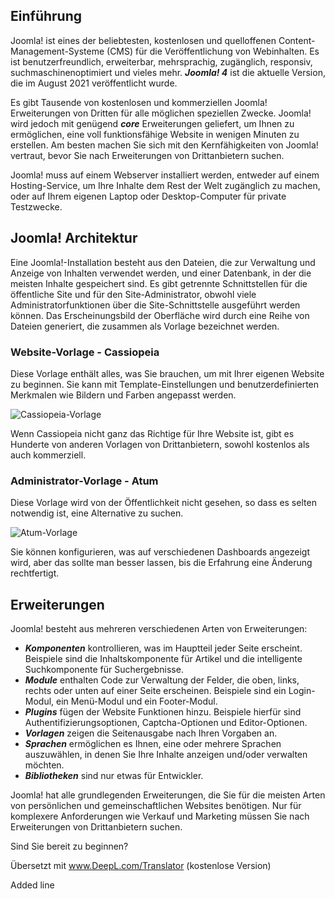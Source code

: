 ## Einführung

Joomla! ist eines der beliebtesten, kostenlosen und quelloffenen Content-Management-Systeme (CMS) für die Veröffentlichung von Webinhalten. Es ist benutzerfreundlich, erweiterbar, mehrsprachig, zugänglich, responsiv, suchmaschinenoptimiert und vieles mehr. ___Joomla! 4___ ist die aktuelle Version, die im August 2021 veröffentlicht wurde.

Es gibt Tausende von kostenlosen und kommerziellen Joomla! Erweiterungen von Dritten für alle möglichen speziellen Zwecke. Joomla! wird jedoch mit genügend ___core___ Erweiterungen geliefert, um Ihnen zu ermöglichen, eine voll funktionsfähige Website in wenigen Minuten zu erstellen. Am besten machen Sie sich mit den Kernfähigkeiten von Joomla! vertraut, bevor Sie nach Erweiterungen von Drittanbietern suchen.

Joomla! muss auf einem Webserver installiert werden, entweder auf einem Hosting-Service, um Ihre Inhalte dem Rest der Welt zugänglich zu machen, oder auf Ihrem eigenen Laptop oder Desktop-Computer für private Testzwecke.

## Joomla! Architektur

Eine Joomla!-Installation besteht aus den Dateien, die zur Verwaltung und Anzeige von Inhalten verwendet werden, und einer Datenbank, in der die meisten Inhalte gespeichert sind. Es gibt getrennte Schnittstellen für die öffentliche Site und für den Site-Administrator, obwohl viele Administratorfunktionen über die Site-Schnittstelle ausgeführt werden können. Das Erscheinungsbild der Oberfläche wird durch eine Reihe von Dateien generiert, die zusammen als Vorlage bezeichnet werden. 

### Website-Vorlage - Cassiopeia

Diese Vorlage enthält alles, was Sie brauchen, um mit Ihrer eigenen Website zu beginnen. Sie kann mit Template-Einstellungen und benutzerdefinierten Merkmalen wie Bildern und Farben angepasst werden.

![Cassiopeia-Vorlage](https://docs.joomla.org/images/d/d3/J4.x-introduction-to-joomla-cassiopeia-en.png "Cassiopeia-Vorlage")

Wenn Cassiopeia nicht ganz das Richtige für Ihre Website ist, gibt es Hunderte von anderen Vorlagen von Drittanbietern, sowohl kostenlos als auch kommerziell.

### Administrator-Vorlage - Atum

Diese Vorlage wird von der Öffentlichkeit nicht gesehen, so dass es selten notwendig ist, eine Alternative zu suchen. 

![Atum-Vorlage](https://docs.joomla.org/images/4/4b/J4.x-introduction-to-joomla-atum-en.png "Atum-Vorlage")

Sie können konfigurieren, was auf verschiedenen Dashboards angezeigt wird, aber das sollte man besser lassen, bis die Erfahrung eine Änderung rechtfertigt.

## Erweiterungen

Joomla! besteht aus mehreren verschiedenen Arten von Erweiterungen:

* ___Komponenten___ kontrollieren, was im Hauptteil jeder Seite erscheint. Beispiele sind die Inhaltskomponente für Artikel und die intelligente Suchkomponente für Suchergebnisse.
* ___Module___ enthalten Code zur Verwaltung der Felder, die oben, links, rechts oder unten auf einer Seite erscheinen. Beispiele sind ein Login-Modul, ein Menü-Modul und ein Footer-Modul.
* ___Plugins___ fügen der Website Funktionen hinzu. Beispiele hierfür sind Authentifizierungsoptionen, Captcha-Optionen und Editor-Optionen.
* ___Vorlagen___ zeigen die Seitenausgabe nach Ihren Vorgaben an.
* ___Sprachen___ ermöglichen es Ihnen, eine oder mehrere Sprachen auszuwählen, in denen Sie Ihre Inhalte anzeigen und/oder verwalten möchten.
* ___Bibliotheken___ sind nur etwas für Entwickler.

Joomla! hat alle grundlegenden Erweiterungen, die Sie für die meisten Arten von persönlichen und gemeinschaftlichen Websites benötigen. Nur für komplexere Anforderungen wie Verkauf und Marketing müssen Sie nach Erweiterungen von Drittanbietern suchen.

Sind Sie bereit zu beginnen?

Übersetzt mit www.DeepL.com/Translator (kostenlose Version)

Added line